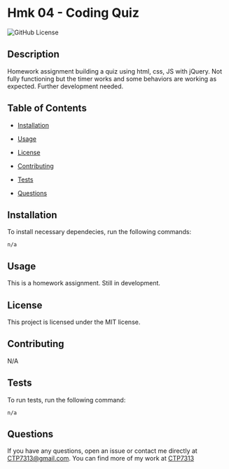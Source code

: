 # Hmk 04 - Coding Quiz

![GitHub License](https://img.shields.io/badge/License-MIT-green.svg)

## Description

Homework assignment building a quiz using html, css, JS with jQuery. Not fully functioning but the timer works and some behaviors are working as expected. Further development needed.

## Table of Contents

* [Installation](#installation)

* [Usage](#usage)

* [License](#license)

* [Contributing](#contributing)

* [Tests](#tests)

* [Questions](#Questions)

## Installation

To install necessary dependecies, run the following commands:

```
n/a
```

## Usage

This is a homework assignment. Still in development.

## License

This project is licensed under the MIT license.

## Contributing

N/A

## Tests

To run tests, run the following command:
```
n/a
```

## Questions

If you have any questions, open an issue or contact me directly at [CTP7313@gmail.com](CTP7313@gmail.com). You can find more of my work at [CTP7313](https://github.com/CTP7313)